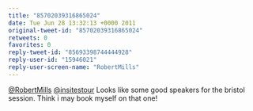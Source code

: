 ```yaml
---
title: "85702039316865024"
date: Tue Jun 28 13:32:13 +0000 2011
original-tweet-id: "85702039316865024"
retweets: 0
favorites: 0
reply-tweet-id: "85693398744444928"
reply-user-id: "15946021"
reply-user-screen-name: "RobertMills"
---
```

<a href="https://twitter.com/RobertMills">@RobertMills</a> <a href="https://twitter.com/insitestour">@insitestour</a> Looks like some good speakers for the bristol session. Think i may book myself on that one!

